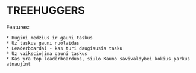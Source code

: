 TREEHUGGERS
===========

Features:

	* Hugini medzius ir gauni taskus
	* Uz taskus gauni nuolaidas
	* Leaderboardai - kas turi daugiausia tasku
	* Uz vaiksciojima gauni taskus
	* Kas yra top leaderboarduos, siulo Kauno savivaldybei kokius parkus atnaujint

